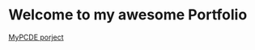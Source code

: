 # Welcome to my awesome Portfolio
<a href = "http://yannyappi.github.io/PCDE-Activity-9.1"> MyPCDE porject </a>
